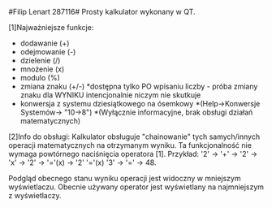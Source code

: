 #Filip Lenart 287116#
Prosty kalkulator wykonany w QT.

[1]Najważniejsze funkcje: 
- dodawanie (+)
- odejmowanie (-)
- dzielenie (/)
- mnożenie (x)
- modulo (%)
- zmiana znaku (+/-)
    *dostępna tylko PO wpisaniu liczby - próba zmiany znaku dla WYNIKU intencjonalnie niczym nie skutkuje
- konwersja z systemu dziesiątkowego na ósemkowy
    *(Help->Konwersje Systemów-> "10->8")
    *(Wyłącznie informacyjne, brak obsługi działań matematycznych)
    
[2]Info do obsługi:
Kalkulator obsługuje "chainowanie" tych samych/innych operacji matematycznych na otrzymanym wyniku.
Ta funkcjonalność nie wymaga powtórnego naciśnięcia operatora [1].
Przykład: '2' -> '+' -> '2' -> 'x' -> '2' -> '='(x) -> '2' '='(x) '3' -> '=' -> 48.

Podgląd obecnego stanu wyniku operacji jest widoczny w mniejszym wyświetlaczu.
Obecnie używany operator jest wyświetlany na najmniejszym z wyświetlaczy.
